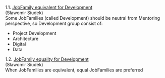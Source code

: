 1.1. [JobFamily equivalent for Development](#1)  
  (Sławomir Siudek)  
  Some JobFamilies (called Development) should be neutral from Mentoring perspective, so
  Development group consist of:
  + Project Development
  + Architecture
  + Digital
  + Data

1.2. [JobFamily equality for Development](#2)  
  (Sławomir Siudek)  
  When JobFamilies are equivalent, equal JobFamilies are preferred

  